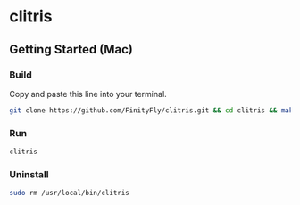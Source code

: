 # clitris

## Getting Started (Mac)

### Build

Copy and paste this line into your terminal.
```sh
git clone https://github.com/FinityFly/clitris.git && cd clitris && make && sudo mv clitris /usr/local/bin/ && echo "Installation complete. You can now run the game using 'clitris'."
```

### Run

```sh
clitris
```

### Uninstall

```sh
sudo rm /usr/local/bin/clitris
```
